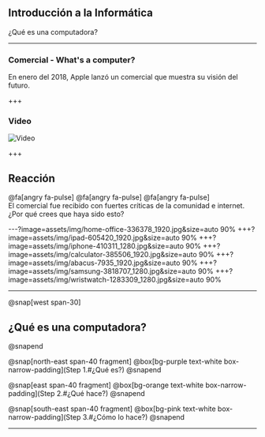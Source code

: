 ## Introducción a la Informática
¿Qué es una computadora?

---
### Comercial - What's a computer?
En enero del 2018, Apple lanzó un comercial que muestra su visión del futuro.

+++
### Video
![Video](https://www.youtube.com/embed/pI-iJcC9JUc)

+++
## Reacción
@fa[angry fa-pulse]
@fa[angry fa-pulse]
@fa[angry fa-pulse]
<br/>
El comercial fue recibido con fuertes críticas de la comunidad e internet. <br/>
¿Por qué crees que haya sido esto?




---?image=assets/img/home-office-336378_1920.jpg&size=auto 90%
+++?image=assets/img/ipad-605420_1920.jpg&size=auto 90%
+++?image=assets/img/iphone-410311_1280.jpg&size=auto 90%
+++?image=assets/img/calculator-385506_1920.jpg&size=auto 90%
+++?image=assets/img/abacus-7935_1920.jpg&size=auto 90%
+++?image=assets/img/samsung-3818707_1280.jpg&size=auto 90%
+++?image=assets/img/wristwatch-1283309_1280.jpg&size=auto 90%

---
@snap[west span-30]
## ¿Qué es una computadora?
@snapend

@snap[north-east span-40 fragment] 
@box[bg-purple text-white box-narrow-padding](Step 1.#¿Qué es?) 
@snapend

@snap[east span-40 fragment] 
@box[bg-orange text-white box-narrow-padding](Step 2.#¿Qué hace?) 
@snapend

@snap[south-east span-40 fragment] 
@box[bg-pink text-white box-narrow-padding](Step 3.#¿Cómo lo hace?) 
@snapend

---
